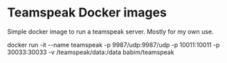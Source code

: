 # Teamspeak Docker images

Simple docker image to run a teamspeak server. Mostly for my own use.

docker run -it --name teamspeak -p 9987/udp:9987/udp -p 10011:10011 -p 30033:30033 -v /teamspeak/data:/data babim/teamspeak
